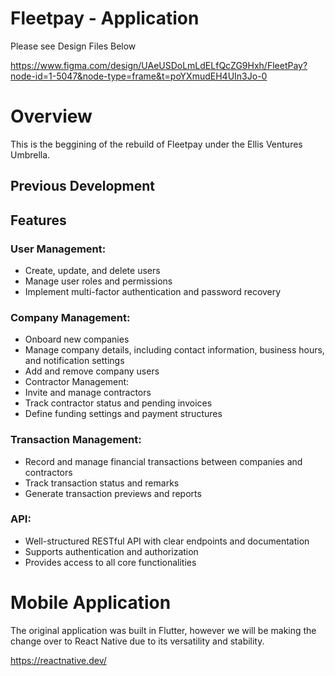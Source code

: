 # Fleetpay - Application
Please see Design Files Below

https://www.figma.com/design/UAeUSDoLmLdELfQcZG9Hxh/FleetPay?node-id=1-5047&node-type=frame&t=poYXmudEH4UIn3Jo-0    

# Overview
This is the beggining of the rebuild of Fleetpay under the Ellis Ventures Umbrella.

## Previous Development
## Features
### User Management:
- Create, update, and delete users
- Manage user roles and permissions
- Implement multi-factor authentication and password recovery

### Company Management:
- Onboard new companies
- Manage company details, including contact information, business hours, and notification settings
- Add and remove company users
- Contractor Management:
- Invite and manage contractors
- Track contractor status and pending invoices
- Define funding settings and payment structures
  
### Transaction Management:
- Record and manage financial transactions between companies and contractors
- Track transaction status and remarks
- Generate transaction previews and reports
  
### API:
- Well-structured RESTful API with clear endpoints and documentation
- Supports authentication and authorization
- Provides access to all core functionalities



# Mobile Application
The original application was built in Flutter, however we will be making the change over to React Native due to its versatility and stability. 

https://reactnative.dev/

